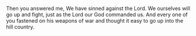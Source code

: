 Then you answered me, We have sinned against the Lord. We ourselves will go up and fight, just as the Lord our God commanded us. And every one of you fastened on his weapons of war and thought it easy to go up into the hill country.
